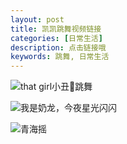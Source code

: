 ```yaml
---
layout: post
title: 凯凯跳舞视频链接
categories: [日常生活]
description: 点击链接哦
keywords: 跳舞, 日常生活
---
```


![that girl小丑🤡跳舞](https://xe8.cn/share/X1Ood51BFpsVsmXf4LFrp68g?shareId=78f2b444-4910-4577-b5d9-88f37f2bafb0)

![我是奶龙，今夜星光闪闪](https://xe8.cn/share/X1S76kALBeGkA7fdsnIrAxwA?shareId=614ef3ec-7adb-40aa-932f-a99d4e9f83d8)

![青海摇](https://xe8.cn/share/X1Cmt4xtq0x9fLX9edGk1VmA?shareId=5d26d11d-91b3-414f-8d08-c2bc5710b9cf)
